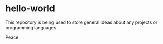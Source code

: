 # hello-world
This repository is being used to store general ideas about any projects or programming languages.

Peace.
